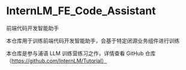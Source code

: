 # InternLM_FE_Code_Assistant
前端代码开发智能助手

本仓库用于训练前端代码开发智能助手，会基于特定闭源业务组件进行训练

本仓库是参与浦语 LLM 训练营练习之作，详情查看 GitHub 仓库（https://github.com/InternLM/Tutorial）
